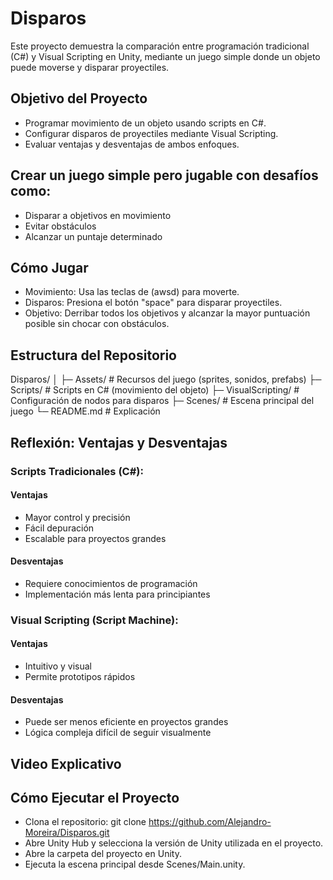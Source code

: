 # Disparos

Este proyecto demuestra la comparación entre programación tradicional (C#) y Visual Scripting en Unity, mediante un juego simple donde un objeto puede moverse y disparar proyectiles.

## Objetivo del Proyecto

* Programar movimiento de un objeto usando scripts en C#.
* Configurar disparos de proyectiles mediante Visual Scripting.
* Evaluar ventajas y desventajas de ambos enfoques.

## Crear un juego simple pero jugable con desafíos como:

* Disparar a objetivos en movimiento
* Evitar obstáculos
* Alcanzar un puntaje determinado

## Cómo Jugar

* Movimiento: Usa las teclas de (awsd) para moverte.
* Disparos: Presiona el botón "space" para disparar proyectiles.
* Objetivo: Derribar todos los objetivos y alcanzar la mayor puntuación posible sin chocar con obstáculos.

## Estructura del Repositorio

Disparos/
│
├─ Assets/                  # Recursos del juego (sprites, sonidos, prefabs)
├─ Scripts/                 # Scripts en C# (movimiento del objeto)
├─ VisualScripting/         # Configuración de nodos para disparos
├─ Scenes/                  # Escena principal del juego
└─ README.md                # Explicación 

## Reflexión: Ventajas y Desventajas

### Scripts Tradicionales (C#):

#### Ventajas
* Mayor control y precisión
* Fácil depuración
* Escalable para proyectos grandes

#### Desventajas
* Requiere conocimientos de programación
* Implementación más lenta para principiantes

### Visual Scripting (Script Machine):

#### Ventajas
* Intuitivo y visual
* Permite prototipos rápidos

#### Desventajas
* Puede ser menos eficiente en proyectos grandes
* Lógica compleja difícil de seguir visualmente

## Video Explicativo



## Cómo Ejecutar el Proyecto
* Clona el repositorio:
   git clone https://github.com/Alejandro-Moreira/Disparos.git
* Abre Unity Hub y selecciona la versión de Unity utilizada en el proyecto.
* Abre la carpeta del proyecto en Unity.
* Ejecuta la escena principal desde Scenes/Main.unity.
